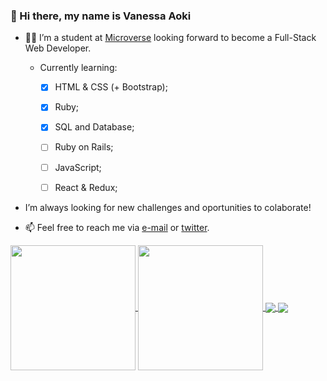 ### 👋 Hi there, my name is Vanessa Aoki 

- :woman_technologist: I’m a student at [Microverse](https://www.microverse.org/) looking forward to become a Full-Stack Web Developer.

    - Currently learning:
        - [x] HTML & CSS (+ Bootstrap);
        - [x] Ruby; 
        - [x] SQL and Database;
        - [ ] Ruby on Rails;
        - [ ] JavaScript;
        - [ ] React & Redux;
        


- I’m always looking for new challenges and oportunities to colaborate!

- 📫 Feel free to reach me via [e-mail](vanessa.aoki@outlook.com) or [twitter](https://twitter.com/VanessaSAoki).


<a href="https://github-readme-stats.vercel.app/api?username=VanessaAoki&theme=radical&show_icons=true">
  <img align="center" height="200" src="https://github-readme-stats.vercel.app/api?username=VanessaAoki&theme=jolly&show_icons=true" />
</a>
<a href="https://github.com/anuraghazra/github-readme-stats">
  <img align="center" height="200" src="https://github-readme-stats.vercel.app/api/top-langs/?username=VanessaAoki&hide=javascript,scss&theme=jolly&layout=compact)" />
</a>

<a href="https://github.com/VanessaAoki/Ruby-Capstone">
  <img align="center" src="https://github-readme-stats.vercel.app/api/pin/?username=VanessaAoki&repo=Ruby-Capstone&theme=omni" />
</a>
<a href="https://github.com/VanessaAoki/TicTacToe">
  <img align="center" src="https://github-readme-stats.vercel.app/api/pin/?username=VanessaAoki&repo=TicTacToe&theme=omni" />